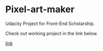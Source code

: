 # Pixel-art-maker
Udacity Project for Front-End Scholarship.

Check out working project in the link below.

[link](https://aamirrokz.github.io/Pixel-art-maker/)
